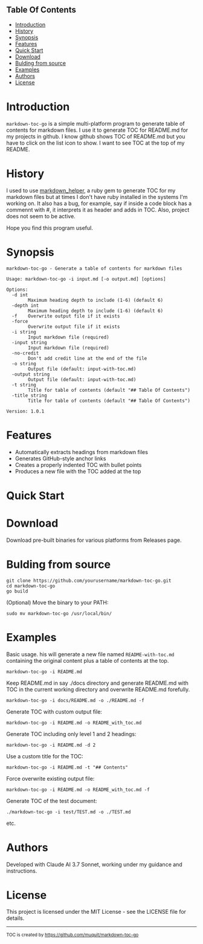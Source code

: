 ## Table Of Contents
- [Introduction](#introduction)
- [History](#history)
- [Synopsis](#synopsis)
- [Features](#features)
- [Quick Start](#quick-start)
- [Download](#download)
- [Bulding from source](#bulding-from-source)
- [Examples](#examples)
- [Authors](#authors)
- [License](#license)

# Introduction

`markdown-toc-go` is a simple multi-platform program to generate table of contents for markdown files. 
I use it to generate TOC for README.md for my projects in github. 
I know github shows TOC of README.md but you have
to click on the list icon to show. I want to see TOC at the top of my README.

# History
I used to use
[markdown_helper](https://github.com/BurdetteLamar/markdown_helper), a ruby gem to generate TOC
for my markdown files but at times I don't have ruby installed in the systems I'm working on. 
It also has a bug, for example, say if inside a code block has a commennt with #, it interprets 
it as header and adds in TOC. Also, project does not seem to be active.

Hope you find this program useful.

# Synopsis
```
markdown-toc-go - Generate a table of contents for markdown files

Usage: markdown-toc-go -i input.md [-o output.md] [options]

Options:
  -d int
    	Maximum heading depth to include (1-6) (default 6)
  -depth int
    	Maximum heading depth to include (1-6) (default 6)
  -f	Overwrite output file if it exists
  -force
    	Overwrite output file if it exists
  -i string
    	Input markdown file (required)
  -input string
    	Input markdown file (required)
  -no-credit
    	Don't add credit line at the end of the file
  -o string
    	Output file (default: input-with-toc.md)
  -output string
    	Output file (default: input-with-toc.md)
  -t string
    	Title for table of contents (default "## Table Of Contents")
  -title string
    	Title for table of contents (default "## Table Of Contents")

Version: 1.0.1
```
# Features

- Automatically extracts headings from markdown files
- Generates GitHub-style anchor links
- Creates a properly indented TOC with bullet points
- Produces a new file with the TOC added at the top

# Quick Start

# Download

Download pre-built binaries for various platforms from Releases page.

# Bulding from source

   ```
   git clone https://github.com/yourusername/markdown-toc-go.git
   cd markdown-toc-go
   go build
   ```

(Optional) Move the binary to your PATH:
   ```
   sudo mv markdown-toc-go /usr/local/bin/
   ```

# Examples

Basic usage. his will generate a new file named `README-with-toc.md` containing the original content plus a table of contents at the top.
```
markdown-toc-go -i README.md
```

Keep README.md in say ./docs directory and generate README.md with TOC in 
the current working directory and overwrite README.md forefully.

```
markdown-toc-go -i docs/README.md -o ./README.md -f
```

Generate TOC with custom output file:
```
markdown-toc-go -i README.md -o README_with_toc.md
```
Generate TOC including only level 1 and 2 headings:
```
markdown-toc-go -i README.md -d 2
```

Use a custom title for the TOC:
```
markdown-toc-go -i README.md -t "## Contents"
```

Force overwrite existing output file:
```
markdown-toc-go -i README.md -o README_with_toc.md -f
```

Generate TOC of the test document:
```
./markdown-toc-go -i test/TEST.md -o ./TEST.md
```

etc.

# Authors

Developed with Claude AI 3.7 Sonnet, working under my guidance and instructions.

# License

This project is licensed under the MIT License - see the LICENSE file for details.

---
<sub>TOC is created by https://github.com/muquit/markdown-toc-go</sub>
